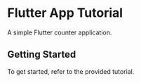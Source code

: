 # Flutter App Tutorial

A simple Flutter counter application.

## Getting Started

To get started, refer to the provided tutorial.
